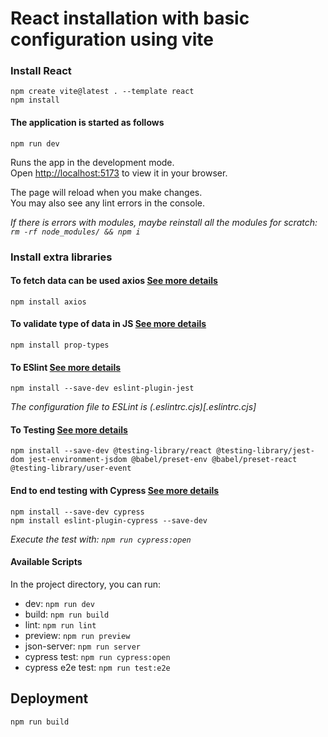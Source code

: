# React installation with basic configuration using vite

### Install React

```
npm create vite@latest . --template react
npm install
```

#### The application is started as follows

```
npm run dev
```

Runs the app in the development mode.\
Open [http://localhost:5173](http://localhost:5173) to view it in your browser.

The page will reload when you make changes.\
You may also see any lint errors in the console.

_If there is errors with modules, maybe reinstall all the modules for scratch: `rm -rf node_modules/ && npm i`_

### Install extra libraries

#### To fetch data can be used axios [See more details](https://fullstackopen.com/en/part2/getting_data_from_server#axios-and-promises)

```
npm install axios
```

#### To validate type of data in JS [See more details](https://fullstackopen.com/en/part5/props_children_and_proptypes#prop-types)

```
npm install prop-types
```

#### To ESlint [See more details](https://fullstackopen.com/en/part5/props_children_and_proptypes#e-slint)

```
npm install --save-dev eslint-plugin-jest
```

_The configuration file to ESLint is (.eslintrc.cjs)[.eslintrc.cjs]_

#### To Testing [See more details](https://fullstackopen.com/en/part5/testing_react_apps#rendering-the-component-for-tests)

```
npm install --save-dev @testing-library/react @testing-library/jest-dom jest-environment-jsdom @babel/preset-env @babel/preset-react  @testing-library/user-event
```

#### End to end testing with Cypress [See more details](https://fullstackopen.com/en/part5/end_to_end_testing#cypress)

```
npm install --save-dev cypress
npm install eslint-plugin-cypress --save-dev
```

_Execute the test with: `npm run cypress:open`_

#### Available Scripts

In the project directory, you can run:

- dev: `npm run dev`
- build: `npm run build`
- lint: `npm run lint`
- preview: `npm run preview`
- json-server: `npm run server`
- cypress test: `npm run cypress:open`
- cypress e2e test: `npm run test:e2e`

## Deployment

```
npm run build
```
